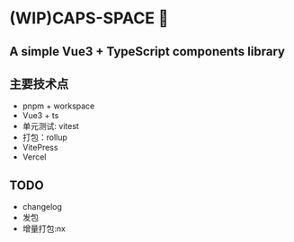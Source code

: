 # (WIP)CAPS-SPACE 🐶

## A simple Vue3 + TypeScript components library

## 主要技术点

-   pnpm + workspace
-   Vue3 + ts
-   单元测试: vitest
-   打包：rollup
-   VitePress
-   Vercel

## TODO

-   changelog
-   发包
-   增量打包:nx
